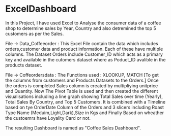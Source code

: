 # ExcelDashboard
In this Project, I have used Excel to Analyse the consumer data of a coffee shop to determine sales by Year, Country and also detremined the top 5 customers as per the Sales. 


File -> Data_Coffeeorder :
        This Excel File contain the data which includes orders,customer data and product information. Each of these have multiple columns. The Dataset Orders include Customer_ID which acts as a primary key and available in the cutomers dataset where as Poduct_ID avalible in the products dataset.

        
File -> Coffeordersdata : 
The Functions used : XLOOKUP, MATCH [To get the columns from customers and Products Datasets to the Orders.]
Once the orders is completed Sales column is created by multipliying unitprice and Quantity.
Now The Pivot Table is used and then created the different visualisations including a line graph showing Total Sales over time (Yearly), Total Sales By Country, and Top 5 Customers. It is combined with a Timeline based on tye OrderDate Column of the Orders and 3 slicers including Roast Type Name (Meduim,Light,Dark),Size in Kgs and Finally Based on wheather the custoemrs have Loyality Card or not.

The resulting Dashboard is named as "Coffee Sales Dashboard".
